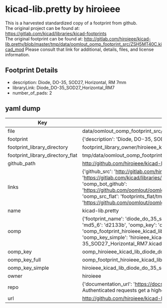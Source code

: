 # kicad-lib.pretty by hiroieee  
This is a harvested standardized copy of a footprint from github.  
The original project can be found at:  
https://gitlab.com/kicad/libraries/kicad-footprints  
The original footprint can be found at:
http://gitlab.com/hiroieee/kicad-lib.pretty/blob/master/tmp/data/oomlout_oomp_footprint_src/ZSH5MT40C.kicad_mod
Please consult that link for additional, details, files, and license information.  
## Footprint Details
* description: Diode, DO-35,  SOD27, Horizontal, RM 7mm  
* libraryLink: Diode_DO-35_SOD27_Horizontal_RM7  
* number_of_pads: 2  
## yaml dump  
| Key | Value |  
| --- | --- |  
| file | data/oomlout_oomp_footprint_src/kicad-lib.pretty/Diode_DO-35_SOD27_Horizontal_RM7.kicad_mod |  
| footprint | {'description': 'Diode, DO-35,  SOD27, Horizontal, RM 7mm', 'libraryLink': 'Diode_DO-35_SOD27_Horizontal_RM7', 'number_of_pads': 2} |  
| footprint_library_directory | footprint_library_owner/hiroieee_kicad-lib.pretty |  
| footprint_library_directory_flat | tmp/data/oomlout_oomp_footprint_src/footprints_flat/hiroieee_kicad_lib_diode_do_35_sod27_horizontal_rm7/working |  
| github_path | http://github.com/hiroieee/kicad-lib.pretty/blob/master/tmp/data/oomlout_oomp_footprint_src/Diode_DO-35_SOD27_Horizontal_RM7.kicad_mod |  
| links | {'github_src': 'http://gitlab.com/hiroieee/kicad-lib.pretty/blob/master/tmp/data/oomlout_oomp_footprint_src/ZSH5MT40C.kicad_mod', 'github_src_repo': 'https://gitlab.com/kicad/libraries/kicad-footprints', 'oomp_bot': 'tmp/data/oomlout_oomp_footprint_src/footprints/hiroieee_kicad_lib_diode_do_35_sod27_horizontal_rm7/working', 'oomp_bot_github': 'https://github.com/oomlout/oomlout_oomp_footprint_bot/tree/main/tmp/data/oomlout_oomp_footprint_src/footprints/hiroieee_kicad_lib_diode_do_35_sod27_horizontal_rm7/working', 'oomp_src_flat': 'footprints_flat/tmp/data/oomlout_oomp_footprint_src/footprints_flat/hiroieee_kicad_lib_diode_do_35_sod27_horizontal_rm7/working', 'oomp_src_flat_github': 'https://github.com/oomlout/oomlout_oomp_footprint_src/tree/main/tmp/data/oomlout_oomp_footprint_src/footprints_flat/hiroieee_kicad_lib_diode_do_35_sod27_horizontal_rm7/working'} |  
| name | kicad-lib.pretty |  
| oomp | {'footprint_name': 'diode_do_35_sod27_horizontal_rm7', 'library_name': 'kicad_lib', 'md5': 'd2133b244e058e3df9db4736330d4b71', 'md5_10': 'd2133b244e', 'md5_5': 'd2133', 'md5_6': 'd2133b', 'oomp_key': 'oomp_hiroieee_kicad_lib_diode_do_35_sod27_horizontal_rm7', 'oomp_key_extra': 'oomp_footprint_hiroieee_kicad_lib_diode_do_35_sod27_horizontal_rm7', 'oomp_key_full': 'oomp_footprint_hiroieee_kicad_lib_diode_do_35_sod27_horizontal_rm7_d2133b', 'oomp_key_simple': 'hiroieee_kicad_lib_diode_do_35_sod27_horizontal_rm7', 'original_filename': 'data/oomlout_oomp_footprint_src/kicad-lib.pretty/Diode_DO-35_SOD27_Horizontal_RM7.kicad_mod', 'owner_name': 'hiroieee'} |  
| oomp_key | oomp_hiroieee_kicad_lib_diode_do_35_sod27_horizontal_rm7 |  
| oomp_key_full | oomp_footprint_hiroieee_kicad_lib_diode_do_35_sod27_horizontal_rm7 |  
| oomp_key_simple | hiroieee_kicad_lib_diode_do_35_sod27_horizontal_rm7 |  
| owner | hiroieee |  
| repo | {'documentation_url': 'https://docs.github.com/rest/overview/resources-in-the-rest-api#rate-limiting', 'message': "API rate limit exceeded for 84.66.142.224. (But here's the good news: Authenticated requests get a higher rate limit. Check out the documentation for more details.)"} |  
| url | http://github.com/hiroieee/kicad-lib.pretty |  

